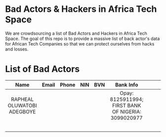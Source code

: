# Bad Actors & Hackers in Africa Tech Space
We are crowdsourcing a list of Bad Actors and Hackers in Africa Tech Space. 
The goal of this repo is to provide a massive list of back actor's data for African Tech Companies so that we can protect ourselves from hacks and losses. 

# List of Bad Actors

|Name  | Email  | Phone  | NIN  | BVN  |Bank Info   |   |   |   |
|:-:|:-:|:-:|:-:|:-:|:-:|:-:|:-:|:-:|
| RAPHEAL OLUWATOBI ADEGBOYE |   |   |   |   |Opay: 8125911994;  FIRST BANK OF NIGERIA: 3099020977  |   |   |   |
|   |   |   |   |   |   |   |   |   |
|   |   |   |   |   |   |   |   |   |
|   |   |   |   |   |   |   |   |   |
|   |   |   |   |   |   |   |   |   |
|   |   |   |   |   |   |   |   |   |
